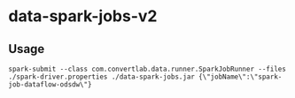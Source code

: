# data-spark-jobs-v2

## Usage

```
spark-submit --class com.convertlab.data.runner.SparkJobRunner --files ./spark-driver.properties ./data-spark-jobs.jar {\"jobName\":\"spark-job-dataflow-odsdw\"}
```